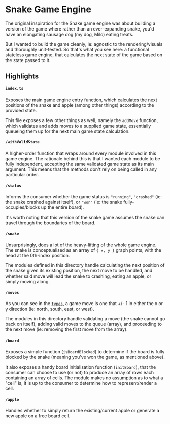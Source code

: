 # Snake Game Engine

The original inspiration for the Snake game engine was about building a version of the game where rather than an ever-expanding snake, you'd have an elongating sausage dog (my dog, Milo) eating treats.

But I wanted to build the game cleanly, ie: agnostic to the rendering/visuals and thoroughly unit-tested. So that's what you see here: a functional stateless game engine, that calculates the next state of the game based on the state passed to it.

## Highlights

#### `index.ts`
Exposes the main game engine entry function, which calculates the next positions of the snake and apple (among other things) according to the provided state.

This file exposes a few other things as well, namely the `addMove` function, which validates and adds moves to a supplied game state, essentially queueing them up for the next main game state calculation.

#### `/withValidState`
A higher-order function that wraps around every module involved in this game engine. The rationale behind this is that I wanted each module to be fully independent, accepting the same validated game state as its main argument. This means that the methods don't rely on being called in any particular order.

#### `/status`
Informs the consumer whether the game status is `"running"`, `"crashed"` (ie: the snake crashed against itself), or `"won"` (ie: the snake fully-occupies/blocks up the entire board).

It's worth noting that this version of the snake game assumes the snake can travel through the boundaries of the board.

#### `/snake`
Unsurprisingly, does a lot of the heavy-lifting of the whole game engine. The snake is conceptualised as an array of `{ x, y }` graph points, with the head at the 0th-index position.

The modules defined in this directory handle calculating the next position of the snake given its existing position, the next move to be handled, and whether said move will lead the snake to crashing, eating an apple, or simply moving along.

#### `/moves`
As you can see in the [`types`]("./types.ts"), a game move is one that +/- 1 in either the x or y direction (ie: north, south, east, or west).

The modules in this directory handle validating a move (the snake cannot go back on itself), adding valid moves to the queue (array), and proceeding to the next move (ie: removing the first move from the array).

#### `/board`
Exposes a simple function (`isBoardBlocked`) to determine if the board is fully blocked by the snake (meaning you've won the game, as mentioned above).

It also exposes a handy board initialisation function (`initBoard`), that the consumer can choose to use (or not) to produce an array of rows each containing an array of cells. The module makes no assumption as to what a "cell" is, it is up to the consumer to determine how to represent/render a cell.

#### `/apple`
Handles whether to simply return the existing/current apple or generate a new apple on a free board cell.

